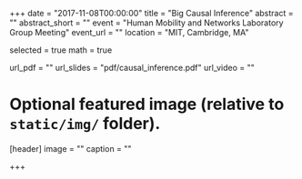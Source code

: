 +++
date = "2017-11-08T00:00:00"
title = "Big Causal Inference"
abstract = ""
abstract_short = ""
event = "Human Mobility and Networks Laboratory Group Meeting"
event_url = ""
location = "MIT, Cambridge, MA"

selected = true
math = true

url_pdf = ""
url_slides = "pdf/causal_inference.pdf"
url_video = ""

# Optional featured image (relative to `static/img/` folder).
[header]
image = ""
caption = ""

+++

